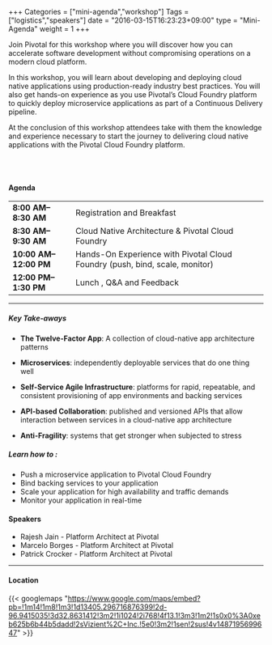+++
Categories = ["mini-agenda","workshop"]
Tags = ["logistics","speakers"]
date = "2016-03-15T16:23:23+09:00"
type = "Mini-Agenda"
weight = 1
+++

Join Pivotal for this workshop where you will discover how you can accelerate software development without compromising operations on a modern cloud platform.

In this workshop, you will learn about developing and deploying cloud native applications using production-ready industry best practices. You will also get hands-on experience as you use Pivotal’s Cloud Foundry platform to quickly deploy microservice applications as part of a Continuous Delivery pipeline.

At the conclusion of this workshop attendees take with them the knowledge and experience necessary to start the journey to delivering cloud native applications with the Pivotal Cloud Foundry platform.

<br><br>

#### Agenda
|   |  |
|------|------|
| **8:00 AM–8:30 AM** | Registration and Breakfast  |
| **8:30 AM–9:30 AM** | Cloud Native Architecture & Pivotal Cloud Foundry |
| **10:00 AM–12:00 PM** | Hands-On Experience with Pivotal Cloud Foundry  (push, bind, scale, monitor) |
| **12:00 PM–1:30 PM** | Lunch , Q&A and Feedback  |

---
##### Key Take-aways

+  **The Twelve-Factor App**: A collection of cloud-native app architecture patterns

+  **Microservices**: independently deployable services that do one thing well

+  **Self-Service Agile Infrastructure**: platforms for rapid, repeatable, and consistent provisioning of app environments and backing services

+  **API-based Collaboration**: published and versioned APIs that allow interaction between services in a cloud-native app architecture

+  **Anti-Fragility**: systems that get stronger when subjected to stress

##### Learn how to :

+  Push a microservice application to Pivotal Cloud Foundry
+  Bind backing services to your application
+  Scale your application for high availability and traffic demands
+  Monitor your application in real-time


#### Speakers
+ Rajesh Jain - Platform Architect at Pivotal
+ Marcelo Borges - Platform Architect at Pivotal
+ Patrick Crocker - Platform Architect at Pivotal

---

#### Location


{{< googlemaps "https://www.google.com/maps/embed?pb=!1m14!1m8!1m3!1d13405.296716876399!2d-96.9415035!3d32.8631412!3m2!1i1024!2i768!4f13.1!3m3!1m2!1s0x0%3A0xeb625b6b44b5dadd!2sVizient%2C+Inc.!5e0!3m2!1sen!2sus!4v1487195699647" >}}
